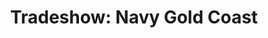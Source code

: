 ---
title: "Tradeshow: Navy Gold Coast"
organizer: "NDIA"
url-link: "https://www.navygoldcoast.org/"
description: "NITAAC will be exhibiting and speaking. Ms. Glynis Fisher, NITAAC Acquisition Support (Contractor), will be speaking on July 26, 2023 1:00PM-2:00PM PDT. For additional information, or to register for the event please visit the event website. NITAAC is not responsible for registration. 
Event overview: The NDIA Department of the Navy Gold Coast Event is the premier Navy procurement conference in the country. Gold Coast provides a forum to educate, guide, and assist businesses, large and small, in support of the warfighter mission within Department of the Navy and throughout the DOD.
The event provides exciting and relevant topics delivered by government and industry experts – and boasts insightful panels, workshops and networking events. Of course, you won’t want to miss the opportunity to meet key government and industry contracting personnel through our one-on-one matchmaking sessions – the hallmark of Gold Coast. On the exhibit floor, you will have an opportunity to visit over 200 government agencies and industry organizations, including the ten Navy Systems Commands.
"
start-time: "2023-07-26T09:00:00-00:00"
end-time: "2023-07-26T17:00:00-00:00"
event-type: "In-person"
gov-only: "false"
is-external: "true"
---